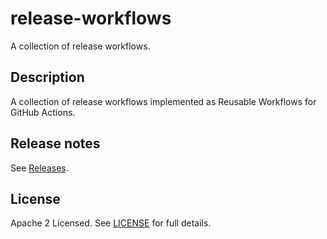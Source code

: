 # release-workflows

A collection of release workflows.

## Description

A collection of release workflows implemented as Reusable Workflows for GitHub Actions.

## Release notes

See [Releases](https://github.com/tmknom/release-workflows/releases).

## License

Apache 2 Licensed. See [LICENSE](/LICENSE) for full details.
